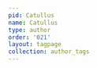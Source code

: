```yaml
---
pid: Catullus
name: Catullus
type: author
order: '021'
layout: tagpage
collection: author_tags
---
```


